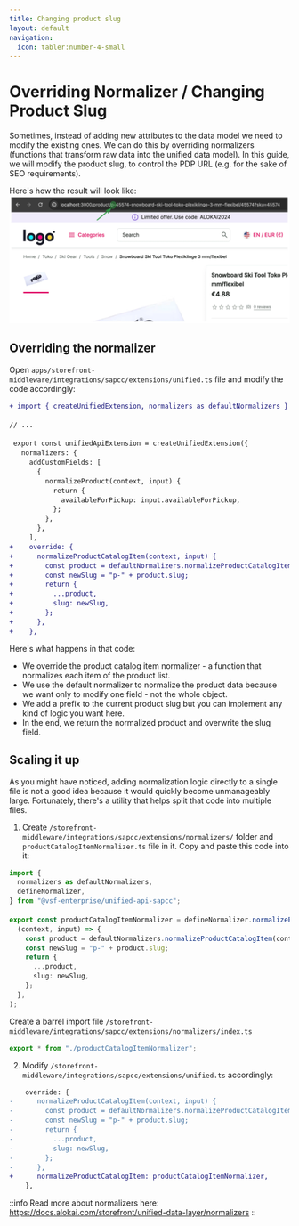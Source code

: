 ```yaml
---
title: Changing product slug
layout: default
navigation:
  icon: tabler:number-4-small
---
```


# Overriding Normalizer / Changing Product Slug 

Sometimes, instead of adding new attributes to the data model we need to modify the existing ones. We can do this by
overriding normalizers (functions that transform raw data into the unified data model). In this guide, we will modify
the product slug, to control the PDP URL (e.g. for the sake of SEO requirements).

Here's how the result will look like:
![Custom product slug](./images/custom-slug.webp)

## Overriding the normalizer

Open `apps/storefront-middleware/integrations/sapcc/extensions/unified.ts` file and modify the code accordingly:

<!-- Related code: https://github.com/vsf-customer/extensibility-demo/blob/main/apps/storefront-middleware/integrations/sapcc/extensions/unified.ts#L21 -->
```diff [apps/storefront-middleware/integrations/sapcc/extensions/unified.ts]
+ import { createUnifiedExtension, normalizers as defaultNormalizers } from "@vsf-enterprise/unified-api-sapcc";

// ...

 export const unifiedApiExtension = createUnifiedExtension({
   normalizers: {
     addCustomFields: [
       {
         normalizeProduct(context, input) {
           return {
             availableForPickup: input.availableForPickup,
           };
         },
       },
     ],
+    override: {
+      normalizeProductCatalogItem(context, input) {
+        const product = defaultNormalizers.normalizeProductCatalogItem(context, input);
+        const newSlug = "p-" + product.slug;
+        return {
+          ...product,
+          slug: newSlug,
+        };
+      },
+    },
```

Here's what happens in that code:

* We override the product catalog item normalizer - a function that normalizes each item of the product list.
* We use the default normalizer to normalize the product data because we want only to modify one field - not the whole object.
* We add a prefix to the current product slug but you can implement any kind of logic you want here.
* In the end, we return the normalized product and overwrite the slug field.


## Scaling it up

As you might have noticed, adding normalization logic directly to a single file is not a good idea because it would
quickly become unmanageably large. Fortunately, there's a utility that helps split that code into multiple files.

1. Create `/storefront-middleware/integrations/sapcc/extensions/normalizers/` folder and `productCatalogItemNormalizer.ts`
file in it. Copy and paste this code into it:

<!-- Related code: https://github.com/vsf-customer/extensibility-demo/blob/main/apps/storefront-middleware/integrations/sapcc/extensions/normalizers/productCatalogItemNormalizer.ts -->
```ts [apps/storefront-middleware/integrations/sapcc/extensions/normalizers/productCatalogItemNormalizer.ts]
import {
  normalizers as defaultNormalizers,
  defineNormalizer,
} from "@vsf-enterprise/unified-api-sapcc";

export const productCatalogItemNormalizer = defineNormalizer.normalizeProductCatalogItem(
  (context, input) => {
    const product = defaultNormalizers.normalizeProductCatalogItem(context, input);
    const newSlug = "p-" + product.slug;
    return {
      ...product,
      slug: newSlug,
    };
  },
);
```

Create a barrel import file `/storefront-middleware/integrations/sapcc/extensions/normalizers/index.ts`

<!-- Related code: https://github.com/vsf-customer/extensibility-demo/blob/main/apps/storefront-middleware/integrations/sapcc/extensions/normalizers/index.ts -->
```ts [/storefront-middleware/integrations/sapcc/extensions/normalizers/index.ts]
export * from "./productCatalogItemNormalizer";
```

2. Modify `/storefront-middleware/integrations/sapcc/extensions/unified.ts` accordingly:

<!-- Related code: https://github.com/vsf-customer/extensibility-demo/blob/main/apps/storefront-middleware/integrations/sapcc/extensions/unified.ts#L30 -->
```diff [/storefront-middleware/integrations/sapcc/extensions/unified.ts]
    override: {
-      normalizeProductCatalogItem(context, input) {
-        const product = defaultNormalizers.normalizeProductCatalogItem(context, input);
-        const newSlug = "p-" + product.slug;
-        return {
-          ...product,
-          slug: newSlug,
-        };
-      },
+      normalizeProductCatalogItem: productCatalogItemNormalizer,
    },
```


::info
Read more about normalizers here: https://docs.alokai.com/storefront/unified-data-layer/normalizers
::